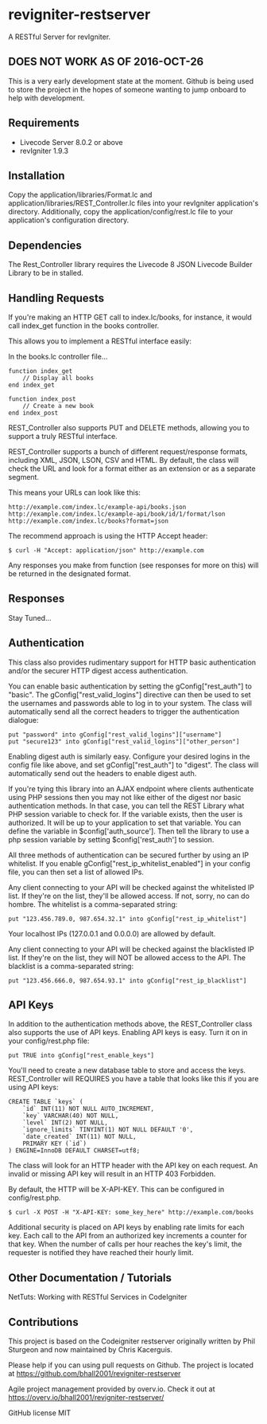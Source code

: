 # revigniter-restserver
A RESTful Server for revIgniter.

## DOES NOT WORK AS OF 2016-OCT-26
This is a very early development state at the moment. Github is being used to store the project in the hopes of someone wanting to jump onboard to help with development.

## Requirements
  * Livecode Server 8.0.2 or above
  * revIgniter 1.9.3


## Installation

Copy the application/libraries/Format.lc and application/libraries/REST_Controller.lc files into your revIgniter application's directory. Additionally, copy the application/config/rest.lc file to your application's configuration directory.

## Dependencies

The Rest_Controller library requires the Livecode 8 JSON Livecode Builder Library to be in stalled.

## Handling Requests

If you're making an HTTP GET call to index.lc/books, for instance, it would call index_get function in the books controller.

This allows you to implement a RESTful interface easily:

In the books.lc controller file...

```
function index_get
    // Display all books
end index_get

function index_post
    // Create a new book
end index_post
```

REST_Controller also supports PUT and DELETE methods, allowing you to support a truly RESTful interface.

REST_Controller supports a bunch of different request/response formats, including XML, JSON, LSON, CSV and HTML. By default, the class will check the URL and look for a format either as an extension or as a separate segment.

This means your URLs can look like this:

```
http://example.com/index.lc/example-api/books.json
http://example.com/index.lc/example-api/book/id/1/format/lson
http://example.com/index.lc/books?format=json
```

The recommend approach is using the HTTP Accept header:

```
$ curl -H "Accept: application/json" http://example.com
```
Any responses you make from function (see responses for more on this) will be returned in the designated format.

## Responses

Stay Tuned...

## Authentication

This class also provides rudimentary support for HTTP basic authentication and/or the securer HTTP digest access authentication.

You can enable basic authentication by setting the gConfig["rest_auth"] to "basic". The gConfig["rest_valid_logins"] directive can then be used to set the usernames and passwords able to log in to your system. The class will automatically send all the correct headers to trigger the authentication dialogue:
```
put "password" into gConfig["rest_valid_logins"]["username"]
put "secure123" into gConfig["rest_valid_logins"]["other_person"]
```
Enabling digest auth is similarly easy. Configure your desired logins in the config file like above, and set gConfig["rest_auth"] to "digest". The class will automatically send out the headers to enable digest auth.

If you're tying this library into an AJAX endpoint where clients authenticate using PHP sessions then you may not like either of the digest nor basic authentication methods. In that case, you can tell the REST Library what PHP session variable to check for. If the variable exists, then the user is authorized. It will be up to your application to set that variable. You can define the variable in $config['auth_source']. Then tell the library to use a php session variable by setting $config['rest_auth'] to session.

All three methods of authentication can be secured further by using an IP whitelist. If you enable gConfig["rest_ip_whitelist_enabled"] in your config file, you can then set a list of allowed IPs.

Any client connecting to your API will be checked against the whitelisted IP list. If they're on the list, they'll be allowed access. If not, sorry, no can do hombre. The whitelist is a comma-separated string:
```
put "123.456.789.0, 987.654.32.1" into gConfig["rest_ip_whitelist"]
```
Your localhost IPs (127.0.0.1 and 0.0.0.0) are allowed by default.

Any client connecting to your API will be checked against the blacklisted IP list. If they're on the list, they will NOT be allowed access to the API. The blacklist is a comma-separated string:
```
put "123.456.666.0, 987.654.93.1" into gConfig["rest_ip_blacklist"]
```

## API Keys

In addition to the authentication methods above, the REST_Controller class also supports the use of API keys. Enabling API keys is easy. Turn it on in your config/rest.php file:
```
put TRUE into gConfig["rest_enable_keys"]
```
You'll need to create a new database table to store and access the keys. REST_Controller will REQUIRES you have a table that looks like this if you are using API keys:
```
CREATE TABLE `keys` (
    `id` INT(11) NOT NULL AUTO_INCREMENT,
    `key` VARCHAR(40) NOT NULL,
    `level` INT(2) NOT NULL,
    `ignore_limits` TINYINT(1) NOT NULL DEFAULT '0',
    `date_created` INT(11) NOT NULL,
    PRIMARY KEY (`id`)
) ENGINE=InnoDB DEFAULT CHARSET=utf8;
```
The class will look for an HTTP header with the API key on each request. An invalid or missing API key will result in an HTTP 403 Forbidden.

By default, the HTTP will be X-API-KEY. This can be configured in config/rest.php.
```
$ curl -X POST -H "X-API-KEY: some_key_here" http://example.com/books
```

Additional security is placed on API keys by enabling rate limits for each key. Each call to the API from an authorized key increments a counter for that key. When the number of calls per hour reaches the key's limit, the requester is notified they have reached their hourly limit.
 
## Other Documentation / Tutorials

NetTuts: Working with RESTful Services in CodeIgniter

## Contributions

This project is based on the Codeigniter restserver originally written by Phil Sturgeon and now maintained by Chris Kacerguis.

Please help if you can using pull requests on Github. The project is located at https://github.com/bhall2001/revigniter-restserver

Agile project management provided by overv.io. Check it out at https://overv.io/bhall2001/revigniter-restserver/

GitHub license
MIT